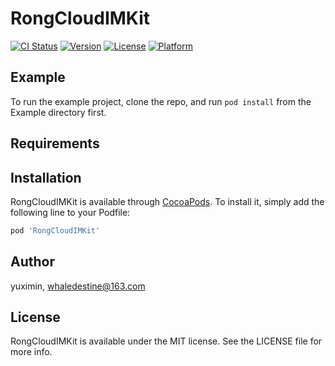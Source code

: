 # RongCloudIMKit

[![CI Status](https://img.shields.io/travis/yuximin/RongCloudIMKit.svg?style=flat)](https://travis-ci.org/yuximin/RongCloudIMKit)
[![Version](https://img.shields.io/cocoapods/v/RongCloudIMKit.svg?style=flat)](https://cocoapods.org/pods/RongCloudIMKit)
[![License](https://img.shields.io/cocoapods/l/RongCloudIMKit.svg?style=flat)](https://cocoapods.org/pods/RongCloudIMKit)
[![Platform](https://img.shields.io/cocoapods/p/RongCloudIMKit.svg?style=flat)](https://cocoapods.org/pods/RongCloudIMKit)

## Example

To run the example project, clone the repo, and run `pod install` from the Example directory first.

## Requirements

## Installation

RongCloudIMKit is available through [CocoaPods](https://cocoapods.org). To install
it, simply add the following line to your Podfile:

```ruby
pod 'RongCloudIMKit'
```

## Author

yuximin, whaledestine@163.com

## License

RongCloudIMKit is available under the MIT license. See the LICENSE file for more info.
